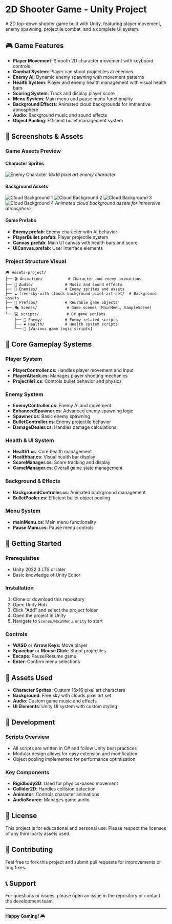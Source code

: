 # 2D Shooter Game - Unity Project

A 2D top-down shooter game built with Unity, featuring player movement, enemy spawning, projectile combat, and a complete UI system.

## 🎮 Game Features

- **Player Movement**: Smooth 2D character movement with keyboard controls
- **Combat System**: Player can shoot projectiles at enemies
- **Enemy AI**: Dynamic enemy spawning with movement patterns
- **Health System**: Player and enemy health management with visual health bars
- **Scoring System**: Track and display player score
- **Menu System**: Main menu and pause menu functionality
- **Background Effects**: Animated cloud backgrounds for immersive atmosphere
- **Audio**: Background music and sound effects
- **Object Pooling**: Efficient bullet management system

## 📸 Screenshots & Assets

### Game Assets Preview

#### Character Sprites
![Enemy Character](Enemies/Alan%20(16%20x%2016).png)
*16x16 pixel art enemy character*

#### Background Assets
![Cloud Background 1](free-sky-with-clouds-background-pixel-art-set/Clouds/Clouds%201/1.png)
![Cloud Background 2](free-sky-with-clouds-background-pixel-art-set/Clouds/Clouds%201/2.png)
![Cloud Background 3](free-sky-with-clouds-background-pixel-art-set/Clouds/Clouds%201/3.png)
![Cloud Background 4](free-sky-with-clouds-background-pixel-art-set/Clouds/Clouds%201/4.png)
*Animated cloud background assets for immersive atmosphere*

#### Game Prefabs
- **Enemy.prefab**: Enemy character with AI behavior
- **PlayerBullet.prefab**: Player projectile system
- **Canvas.prefab**: Main UI canvas with health bars and score
- **UICanvas.prefab**: User interface elements

### Project Structure Visual
```
🎮 Assets-project/
├── 🎬 Animation/           # Character and enemy animations
├── 🎵 Audio/              # Music and sound effects
├── 👾 Enemies/            # Enemy sprites and assets
├── ☁️ free-sky-with-clouds-background-pixel-art-set/  # Background assets
├── 🧩 Prefabs/            # Reusable game objects
├── 🎭 Scenes/             # Game scenes (MainMenu, SampleScene)
└── 💻 scripts/            # C# game scripts
    ├── 👾 Enemy/          # Enemy-related scripts
    ├── ❤️ Health/         # Health system scripts
    └── 🎯 [Various game logic scripts]
```

## 🎯 Core Gameplay Systems

### Player System
- **PlayerController.cs**: Handles player movement and input
- **PlayerAttack.cs**: Manages player shooting mechanics
- **Projectile1.cs**: Controls bullet behavior and physics

### Enemy System
- **EnemyController.cs**: Enemy AI and movement
- **EnhancedSpawner.cs**: Advanced enemy spawning logic
- **Spawner.cs**: Basic enemy spawning
- **BulletController.cs**: Enemy projectile behavior
- **DamageDealer.cs**: Handles damage calculations

### Health & UI System
- **Health1.cs**: Core health management
- **Healthbar.cs**: Visual health bar display
- **ScoreManager.cs**: Score tracking and display
- **GameManager.cs**: Overall game state management

### Background & Effects
- **BackgroundController.cs**: Animated background management
- **BulletPooler.cs**: Efficient bullet object pooling

### Menu System
- **mainMenu.cs**: Main menu functionality
- **Pause Manu.cs**: Pause menu controls

## 🚀 Getting Started

### Prerequisites
- Unity 2022.3 LTS or later
- Basic knowledge of Unity Editor

### Installation
1. Clone or download this repository
2. Open Unity Hub
3. Click "Add" and select the project folder
4. Open the project in Unity
5. Navigate to `Scenes/MainMenu.unity` to start

### Controls
- **WASD** or **Arrow Keys**: Move player
- **Spacebar** or **Mouse Click**: Shoot projectiles
- **Escape**: Pause/Resume game
- **Enter**: Confirm menu selections

## 🎨 Assets Used

- **Character Sprites**: Custom 16x16 pixel art characters
- **Background**: Free sky with clouds pixel art set
- **Audio**: Custom game music and effects
- **UI Elements**: Unity UI system with custom styling

## 🔧 Development

### Scripts Overview
- All scripts are written in C# and follow Unity best practices
- Modular design allows for easy extension and modification
- Object pooling implemented for performance optimization

### Key Components
- **Rigidbody2D**: Used for physics-based movement
- **Collider2D**: Handles collision detection
- **Animator**: Controls character animations
- **AudioSource**: Manages game audio

## 📝 License

This project is for educational and personal use. Please respect the licenses of any third-party assets used.

## 🤝 Contributing

Feel free to fork this project and submit pull requests for improvements or bug fixes.

## 📞 Support

For questions or issues, please open an issue in the repository or contact the development team.

---

**Happy Gaming! 🎮**
